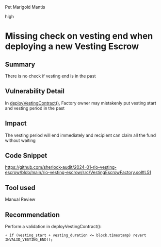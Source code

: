Pet Marigold Mantis

high

# Missing check on vesting end when deploying a new Vesting Escrow

## Summary
There is no check if vesting end is in the past

## Vulnerability Detail
In [deployVestingContract()](https://github.com/sherlock-audit/2024-01-rio-vesting-escrow/blob/main/rio-vesting-escrow/src/VestingEscrowFactory.sol#L51),  Factory owner may mistakenly put vesting start and vesting period in the past

## Impact
The vesting period will end immediately and recipient can claim all the fund without waiting

## Code Snippet
https://github.com/sherlock-audit/2024-01-rio-vesting-escrow/blob/main/rio-vesting-escrow/src/VestingEscrowFactory.sol#L51

## Tool used

Manual Review

## Recommendation
Perform a validation in deployVestingContract():

`+ if (vesting_start + vesting_duration <= block.timestamp) revert INVALID_VESTING_END();`

